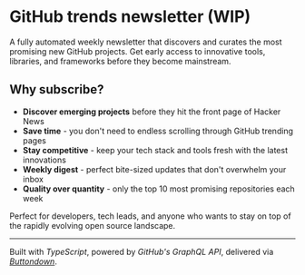 # GitHub trends newsletter (WIP)

A fully automated weekly newsletter that discovers and curates the most promising new GitHub projects. Get early access
to innovative tools, libraries, and frameworks before they become mainstream.

## Why subscribe?

- **Discover emerging projects** before they hit the front page of Hacker News
- **Save time** - you don't need to endless scrolling through GitHub trending pages
- **Stay competitive** - keep your tech stack and tools fresh with the latest innovations
- **Weekly digest** - perfect bite-sized updates that don't overwhelm your inbox
- **Quality over quantity** - only the top 10 most promising repositories each week

Perfect for developers, tech leads, and anyone who wants to stay on top of the rapidly evolving open source landscape.

---

Built with *TypeScript*, powered by *GitHub's GraphQL API*, delivered via *[Buttondown](https://buttondown.com)*.
